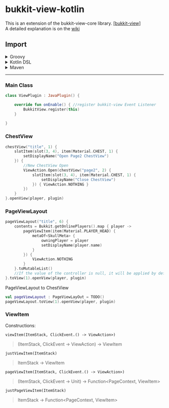 # bukkit-view-kotlin

This is an extension of the bukkit-view-core library. [[bukkit-view]](https://github.com/typecraft-io/bukkit-view)  
A detailed explanation is on the [wiki](https://github.com/AcogKR/bukkit-view-kotlin/wiki)

## Import

<details>
<summary>Groovy</summary>

```groovy
repositories {
    mavenCentral()
}

dependencies {
    compileOnly "cloud.acog:bukkit-view-kotlin-core:2.0.2"
}
```
</details>

<details>
<summary>Kotlin DSL</summary>

```kotlin
repositories {
    mavenCentral()
}

dependencies {
    compileOnly("cloud.acog:bukkit-view-kotlin-core:2.0.2")
}
```
</details>

<details>
<summary>Maven</summary>

```xml
<dependencies>
    <dependency>
        <groupId>cloud.acog</groupId>
        <artifactId>bukkit-view-kotlin-core</artifactId>
        <version>2.0.2</version>
        <scope>provided</scope>
    </dependency>
</dependencies>
```
</details>

---

### Main Class

```kotlin
class ViewPlugin : JavaPlugin() {

    override fun onEnable() { //register bukkit-view Event Listener
        BukkitView.register(this)
    }
    
}
```


### ChestView
```kotlin
chestView("title", 1) {
    slotItem(slot(3, 4), item(Material.CHEST, 1) {
        setDisplayName("Open Page2 ChestView")
    }) {
        //New ChestView Open
        ViewAction.Open(chestView("page2", 2) {
            slotItem(slot(3, 4), item(Material.CHEST, 1) {
                setDisplayName("Close ChestView")
            }) { ViewAction.NOTHING }
        })
    }
}.openView(player, plugin)
```

### PageViewLayout
```kotlin
pageViewLayout("title", 6) {
    contents = Bukkit.getOnlinePlayers().map { player ->
        pageViewItem(item(Material.PLAYER_HEAD) {
            metaOf<SkullMeta> {
                owningPlayer = player
                setDisplayName(player.name)
            }
        }) {
            ViewAction.NOTHING
        }
    }.toMutableList()
    //If the value of the controller is null, it will be applied by default
}.toView(1).openView(player, plugin)
```
PageViewLayout to ChestView 
```kotlin
val pageViewLayout : PageViewLayOut = TODO()
pageViewLayout.toView(1).openView(player, plugin)
```

### ViewItem

Constructions:

`viewItem(ItemStack, ClickEvent.() -> ViewAction>)`
> (ItemStack, ClickEvent -> ViewAction) -> ViewItem  

`justViewItem(ItemStack)`  

> ItemStack -> ViewItem  

`pageViewItem(ItemStack, ClickEvent.() -> ViewAction>)`  

> (ItemStack, ClickEvent -> Unit) -> Function<PageContext, ViewItem>  

`justPageViewItem(ItemStack)`  

> ItemStack -> Function<PageContext, ViewItem>